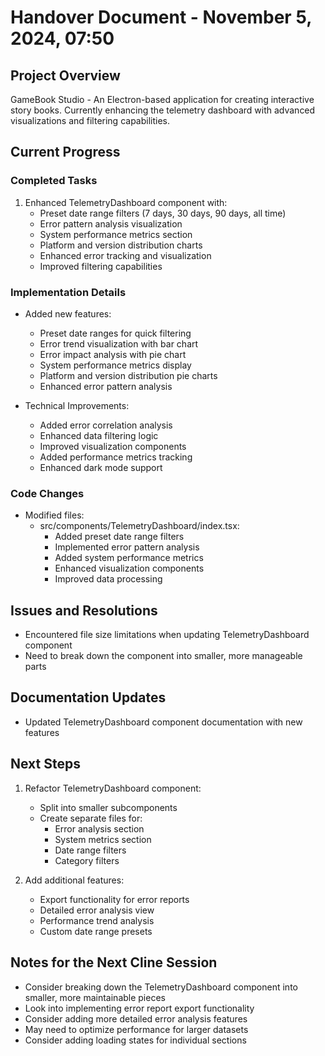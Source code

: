 # Handover Document - November 5, 2024, 07:50

## Project Overview
GameBook Studio - An Electron-based application for creating interactive story books. Currently enhancing the telemetry dashboard with advanced visualizations and filtering capabilities.

## Current Progress

### Completed Tasks
1. Enhanced TelemetryDashboard component with:
   - Preset date range filters (7 days, 30 days, 90 days, all time)
   - Error pattern analysis visualization
   - System performance metrics section
   - Platform and version distribution charts
   - Enhanced error tracking and visualization
   - Improved filtering capabilities

### Implementation Details
- Added new features:
  - Preset date ranges for quick filtering
  - Error trend visualization with bar chart
  - Error impact analysis with pie chart
  - System performance metrics display
  - Platform and version distribution pie charts
  - Enhanced error pattern analysis

- Technical Improvements:
  - Added error correlation analysis
  - Enhanced data filtering logic
  - Improved visualization components
  - Added performance metrics tracking
  - Enhanced dark mode support

### Code Changes
- Modified files:
  - src/components/TelemetryDashboard/index.tsx:
    - Added preset date range filters
    - Implemented error pattern analysis
    - Added system performance metrics
    - Enhanced visualization components
    - Improved data processing

## Issues and Resolutions
- Encountered file size limitations when updating TelemetryDashboard component
- Need to break down the component into smaller, more manageable parts

## Documentation Updates
- Updated TelemetryDashboard component documentation with new features

## Next Steps
1. Refactor TelemetryDashboard component:
   - Split into smaller subcomponents
   - Create separate files for:
     - Error analysis section
     - System metrics section
     - Date range filters
     - Category filters

2. Add additional features:
   - Export functionality for error reports
   - Detailed error analysis view
   - Performance trend analysis
   - Custom date range presets

## Notes for the Next Cline Session
- Consider breaking down the TelemetryDashboard component into smaller, more maintainable pieces
- Look into implementing error report export functionality
- Consider adding more detailed error analysis features
- May need to optimize performance for larger datasets
- Consider adding loading states for individual sections
